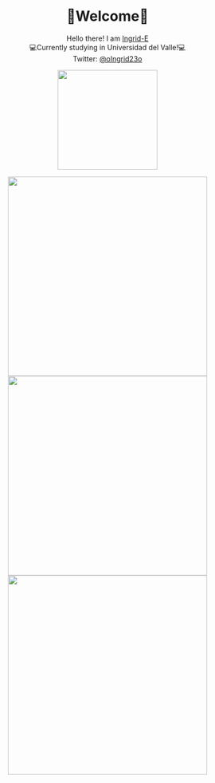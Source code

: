 <h1 align="center">🌸Welcome🌸</h1>

<p align="center">Hello there! I am <a href="https://github.com/Ingrid-E">Ingrid-E</a><br>
💻Currently studying in Universidad del Valle!💻<br>
  Twitter: <a href="https://twitter.com/oIngrid23o"> @oIngrid23o</p></a>


<p align="center"><img src="https://i.imgur.com/bUK0j3y.png" height="200"><br></p>

<p align="center"><img src="https://github-readme-stats.vercel.app/api?username=anuraghazra&show_icons=true&theme=buefy" width="400">
 
 <br>

<img src="https://github-readme-stats.vercel.app/api/top-langs/?username=Ingrid-E&layout=compact" width="400">

<img src="https://github-readme-stats.vercel.app/api/wakatime?username=Ingrid-E" width="400">


</p>




